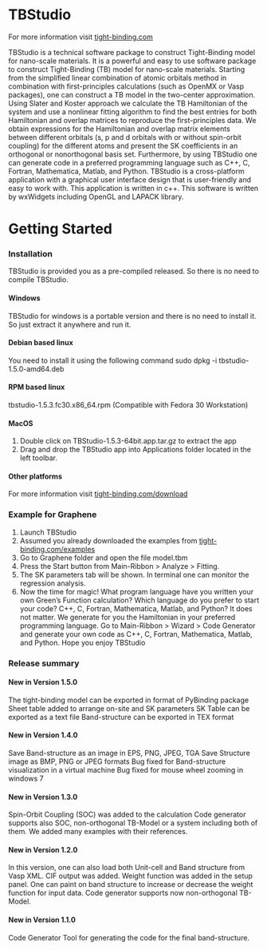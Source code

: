 TBStudio
===

For more information visit [tight-binding.com](https://tight-binding.com)

TBStudio is a technical software package to construct Tight-Binding model for nano-scale materials. It is a powerful and easy to use software package to construct Tight-Binding (TB) model for nano-scale materials. Starting from the simplified linear combination of atomic orbitals method in combination with first-principles calculations (such as OpenMX or Vasp packages), one can construct a TB model in the two-center approximation. Using Slater and Koster approach we calculate the TB Hamiltonian of the system and use a nonlinear fitting algorithm to find the best entries for both Hamiltonian and overlap matrices to reproduce the first-principles data. We obtain expressions for the Hamiltonian and overlap matrix elements between different orbitals (s, p and d orbitals with or without spin-orbit coupling) for the different atoms and present the SK coefficients in an orthogonal or nonorthogonal basis set. Furthermore, by using TBStudio one can generate code in a preferred programming language such as C++, C, Fortran, Mathematica, Matlab, and Python. TBStudio is a cross-platform application with a graphical user interface design that is user-friendly and easy to work with. This application is written in c++. This software is written by wxWidgets including OpenGL and LAPACK library.


Getting Started
===

### Installation
TBStudio is provided you as a pre-compiled released. So there is no need to compile TBStudio.

#### Windows
TBStudio for windows is a portable version and there is no need to install it.
So just extract it anywhere and run it.

#### Debian based linux
You need to install it using the following command
sudo dpkg -i tbstudio-1.5.0-amd64.deb

#### RPM based linux
tbstudio-1.5.3.fc30.x86_64.rpm (Compatible with Fedora 30 Workstation)

#### MacOS
1. Double click on TBStudio-1.5.3-64bit.app.tar.gz to extract the app
2. Drag and drop the TBStudio app into Applications folder located in the left toolbar.

#### Other platforms
For more information visit [tight-binding.com/download](https://tight-binding.com/download)

### Example for Graphene
1. Launch TBStudio
2. Assumed you already downloaded the examples from [tight-binding.com/examples](https://tight-binding.com/examples)
3. Go to Graphene folder and open the file model.tbm
4. Press the Start button from Main-Ribbon > Analyze > Fitting.
5. The SK parameters tab will be shown. In terminal one can monitor the regression analysis.
6. Now the time for magic! What program language have you written your own Green’s Function calculation? Which language do you prefer to start your code? C++, C, Fortran, Mathematica, Matlab, and Python? It does not matter. We generate for you the Hamiltonian in your preferred programming language. Go to Main-Ribbon > Wizard > Code Generator and generate your own code as C++, C, Fortran, Mathematica, Matlab, and Python.
Hope you enjoy TBStudio

### Release summary
#### New in Version 1.5.0
The tight-binding model can be exported in format of PyBinding package
Sheet table added to arrange on-site and SK parameters
SK Table can be exported as a text file
Band-structure can be exported in TEX format

#### New in Version 1.4.0
Save Band-structure as an image in EPS, PNG, JPEG, TGA
Save Structure image as BMP, PNG or JPEG formats
Bug fixed for Band-structure visualization in a virtual machine
Bug fixed for mouse wheel zooming in windows 7

#### New in Version 1.3.0
Spin-Orbit Coupling (SOC) was added to the calculation
Code generator supports also SOC, non-orthogonal TB-Model or a system including both of them.
We added many examples with their references.

#### New in Version 1.2.0
In this version, one can also load both Unit-cell and Band structure from Vasp XML.
CIF output was added.
Weight function was added in the setup panel. One can paint on band structure to increase or decrease the weight function for input data.
Code generator supports now non-orthogonal TB-Model.

#### New in Version 1.1.0
Code Generator Tool for generating the code for the final band-structure.
